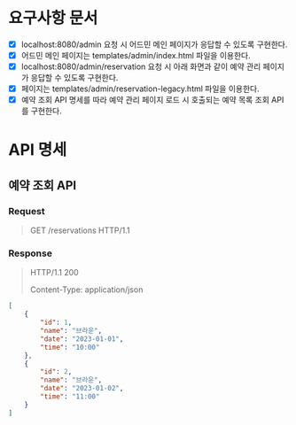 # 요구사항 문서

- [x] localhost:8080/admin 요청 시 어드민 메인 페이지가 응답할 수 있도록 구현한다.
- [x] 어드민 메인 페이지는 templates/admin/index.html 파일을 이용한다.
- [x] localhost:8080/admin/reservation 요청 시 아래 화면과 같이 예약 관리 페이지가 응답할 수 있도록 구현한다.
- [x] 페이지는 templates/admin/reservation-legacy.html 파일을 이용한다.
- [x] 예약 조회 API 명세를 따라 예약 관리 페이지 로드 시 호출되는 예약 목록 조회 API를 구현한다.

# API 명세

## 예약 조회 API

### Request

> GET /reservations HTTP/1.1

### Response

> HTTP/1.1 200
>
> Content-Type: application/json

``` JSON 
[
    {
        "id": 1,
        "name": "브라운",
        "date": "2023-01-01",
        "time": "10:00"
    },
    {
        "id": 2,
        "name": "브라운",
        "date": "2023-01-02",
        "time": "11:00"
    }
]
```

